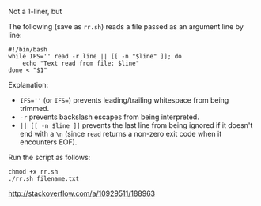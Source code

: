 Not a 1-liner, but

The following (save as `rr.sh`) reads a file passed as an argument line by line:

    #!/bin/bash
    while IFS='' read -r line || [[ -n "$line" ]]; do
        echo "Text read from file: $line"
    done < "$1"

Explanation:

- `IFS=''` (or `IFS=`) prevents leading/trailing whitespace from being trimmed.
- `-r` prevents backslash escapes from being interpreted.
- `|| [[ -n $line ]]` prevents the last line from being ignored if it doesn't end with a `\n` (since `read` returns a non-zero exit code when it encounters EOF).

Run the script as follows:

    chmod +x rr.sh
    ./rr.sh filename.txt

http://stackoverflow.com/a/10929511/188963

